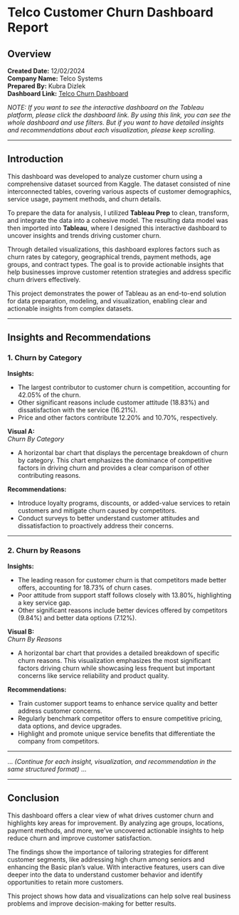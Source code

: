 # Telco Customer Churn Dashboard Report

## Overview

**Created Date:** 12/02/2024  
**Company Name:** Telco Systems  
**Prepared By:** Kubra Dizlek  
**Dashboard Link:** [Telco Churn Dashboard](https://public.tableau.com/app/profile/kubra.dizlek/viz/TelcoChurnDashboard_17331624461710/Dashboard2)

*NOTE: If you want to see the interactive dashboard on the Tableau platform, please click the dashboard link. By using this link, you can see the whole dashboard and use filters. But if you want to have detailed insights and recommendations about each visualization, please keep scrolling.*

---

## Introduction

This dashboard was developed to analyze customer churn using a comprehensive dataset sourced from Kaggle. The dataset consisted of nine interconnected tables, covering various aspects of customer demographics, service usage, payment methods, and churn details.

To prepare the data for analysis, I utilized **Tableau Prep** to clean, transform, and integrate the data into a cohesive model. The resulting data model was then imported into **Tableau**, where I designed this interactive dashboard to uncover insights and trends driving customer churn.

Through detailed visualizations, this dashboard explores factors such as churn rates by category, geographical trends, payment methods, age groups, and contract types. The goal is to provide actionable insights that help businesses improve customer retention strategies and address specific churn drivers effectively.

This project demonstrates the power of Tableau as an end-to-end solution for data preparation, modeling, and visualization, enabling clear and actionable insights from complex datasets.

---

## Insights and Recommendations

### 1. Churn by Category
**Insights:**  
- The largest contributor to customer churn is competition, accounting for 42.05% of the churn.  
- Other significant reasons include customer attitude (18.83%) and dissatisfaction with the service (16.21%).  
- Price and other factors contribute 12.20% and 10.70%, respectively.  

**Visual A:**  
*Churn By Category*  
- A horizontal bar chart that displays the percentage breakdown of churn by category. This chart emphasizes the dominance of competitive factors in driving churn and provides a clear comparison of other contributing reasons.

**Recommendations:**  
- Introduce loyalty programs, discounts, or added-value services to retain customers and mitigate churn caused by competitors.  
- Conduct surveys to better understand customer attitudes and dissatisfaction to proactively address their concerns.

---

### 2. Churn by Reasons
**Insights:**  
- The leading reason for customer churn is that competitors made better offers, accounting for 18.73% of churn cases.  
- Poor attitude from support staff follows closely with 13.80%, highlighting a key service gap.  
- Other significant reasons include better devices offered by competitors (9.84%) and better data options (7.12%).  

**Visual B:**  
*Churn By Reasons*  
- A horizontal bar chart that provides a detailed breakdown of specific churn reasons. This visualization emphasizes the most significant factors driving churn while showcasing less frequent but important concerns like service reliability and product quality.

**Recommendations:**  
- Train customer support teams to enhance service quality and better address customer concerns.  
- Regularly benchmark competitor offers to ensure competitive pricing, data options, and device upgrades.  
- Highlight and promote unique service benefits that differentiate the company from competitors.

---

... *(Continue for each insight, visualization, and recommendation in the same structured format)* ...

---

## Conclusion

This dashboard offers a clear view of what drives customer churn and highlights key areas for improvement. By analyzing age groups, locations, payment methods, and more, we’ve uncovered actionable insights to help reduce churn and improve customer satisfaction.

The findings show the importance of tailoring strategies for different customer segments, like addressing high churn among seniors and enhancing the Basic plan’s value. With interactive features, users can dive deeper into the data to understand customer behavior and identify opportunities to retain more customers.

This project shows how data and visualizations can help solve real business problems and improve decision-making for better results.
